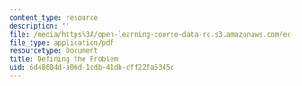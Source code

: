 ```yaml
---
content_type: resource
description: ''
file: /media/https%3A/open-learning-course-data-rc.s3.amazonaws.com/ec-s02-water-jet-technologies-spring-2005/6d48604da06d1cdb41dbdff22fa5345c_MITEC_S02S05_3_def_prob.pdf
file_type: application/pdf
resourcetype: Document
title: Defining the Problem
uid: 6d48604d-a06d-1cdb-41db-dff22fa5345c
---
```

